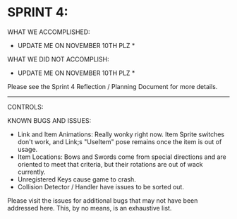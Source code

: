 
# SPRINT 4: 

WHAT WE ACCOMPLISHED:
* UPDATE ME ON NOVEMBER 10TH PLZ *
  
WHAT WE DID NOT ACCOMPLISH:
* UPDATE ME ON NOVEMBER 10TH PLZ *

  
Please see the Sprint 4 Reflection / Planning Document for more details.

----

CONTROLS:

KNOWN BUGS AND ISSUES:
* Link and Item Animations: Really wonky right now. Item Sprite switches don't work, and Link;s "UseItem" pose remains once the item is out of usage.
* Item Locations: Bows and Swords come from special directions and are oriented to meet that criteria, but their rotations are out of wack currently.
* Unregistered Keys cause game to crash.
* Collision Detector / Handler have issues to be sorted out.


Please visit the issues for additional bugs that may not have been addressed here. This, by no means, is an exhaustive list.
